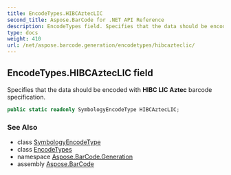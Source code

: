 ```yaml
---
title: EncodeTypes.HIBCAztecLIC
second_title: Aspose.BarCode for .NET API Reference
description: EncodeTypes field. Specifies that the data should be encoded with HIBC LIC Aztec barcode specification
type: docs
weight: 410
url: /net/aspose.barcode.generation/encodetypes/hibcazteclic/
---
```

## EncodeTypes.HIBCAztecLIC field

Specifies that the data should be encoded with **HIBC LIC Aztec** barcode specification.

```csharp
public static readonly SymbologyEncodeType HIBCAztecLIC;
```

### See Also

* class [SymbologyEncodeType](../../symbologyencodetype/)
* class [EncodeTypes](../)
* namespace [Aspose.BarCode.Generation](../../../aspose.barcode.generation/)
* assembly [Aspose.BarCode](../../../)


